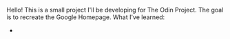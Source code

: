 Hello! This is a small project I'll be developing for The Odin Project. The goal is to recreate the Google Homepage.
What I've learned:

-
